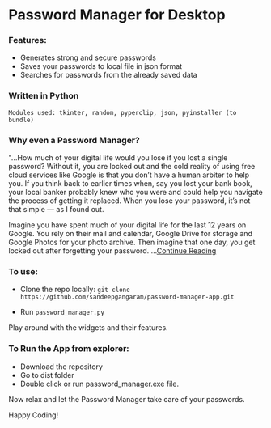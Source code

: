 # Password Manager for Desktop

### Features:
 - Generates strong and secure passwords
 - Saves your passwords to local file in json format
 - Searches for passwords from the already saved data
### Written in Python
    Modules used: tkinter, random, pyperclip, json, pyinstaller (to bundle) 

### Why even a Password Manager?
"...How much of your digital life would you lose if you lost a single password? 
Without it, you are locked out and the cold reality of using free cloud 
services like Google is that you don’t have a human arbiter to help you. 
If you think back to earlier times when, say you lost your bank book, 
your local banker probably knew who you were and could help you navigate 
the process of getting it replaced. When you lose your password, it’s not
that simple — as I found out.

Imagine you have spent much of your digital life for the last 12 years
on Google. You rely on their mail and calendar, Google Drive for storage
and Google Photos for your photo archive. Then imagine that one day, 
you get locked out after forgetting your password. ...[Continue Reading](https://techcrunch.com/2017/12/22/that-time-i-got-locked-out-of-my-google-account-for-a-month/?guccounter=1&guce_referrer=aHR0cHM6Ly93d3cuZ29vZ2xlLmNvbS8&guce_referrer_sig=AQAAAG2GNRbBtTDb2BwRDvsDKhZ1IuEqgSs8ETb9avfbuXYAJalzpGUq1SQseDKdgrkqSb8SfcRkR2XR0ziJZM9Ub_Vg4CjI5SwWipQNFVaeW9la0P3LKzSSqoMCkrmsy5uoWDsQMNg5P2GhUSVLQBwrnHqu0orYRqsVS7Wqk2mZznwB) 

### To use:

- Clone the repo locally:
`git clone https://github.com/sandeepgangaram/password-manager-app.git`

- Run `password_manager.py`

Play around with the widgets and their features. 

### To Run the App from explorer:

 - Download the repository
 - Go to dist folder
 - Double click or run password_manager.exe file.

Now relax and let the Password Manager take care of your passwords.


Happy Coding!